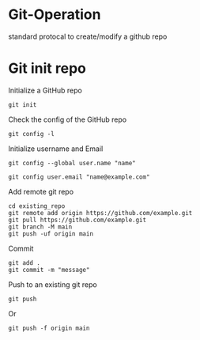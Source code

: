 # Git-Operation
standard protocal to create/modify a github repo

# Git init repo
Initialize a GitHub repo
```
git init
```

Check the config of the GitHub repo
```
git config -l
```

Initialize username and Email
```
git config --global user.name "name"

git config user.email "name@example.com"
```

Add remote git repo
```
cd existing_repo
git remote add origin https://github.com/example.git
git pull https://github.com/example.git
git branch -M main
git push -uf origin main
```

Commit
```
git add .
git commit -m "message"
```

Push to an existing git repo
```
git push
```
Or
```
git push -f origin main
```
